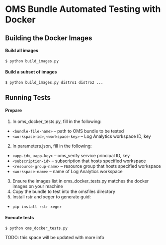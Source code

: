
# OMS Bundle Automated Testing with Docker

## Building the Docker Images

#### Build all images
```
$ python build_images.py
```
#### Build a subset of images
```
$ python build_images.py distro1 distro2 ...
```


## Running Tests

#### Prepare

1. In oms_docker_tests.py, fill in the following:
  - `<bundle-file-name>` – path to OMS bundle to be tested
  - `<workspace-id>`, `<workspace-key>` – Log Analytics workspace ID, key
2. In parameters.json, fill in the following:
  - `<app-id>`, `<app-key>` – oms_verify service principal ID, key
  - `<subscription-id>` – subscription that hosts specified workspace
  - `<resource-group-name>` – resource group that hosts specified workspace
  - `<workspace-name>` – name of Log Analytics workspace
3. Ensure the images list in oms_docker_tests.py matches the docker images on your machine
4. Copy the bundle to test into the omsfiles directory
5. Install rstr and xeger to generate guid:
  - `pip install rstr xeger`

#### Execute tests
```
$ python oms_docker_tests.py
```
TODO: this space will be updated with more info
